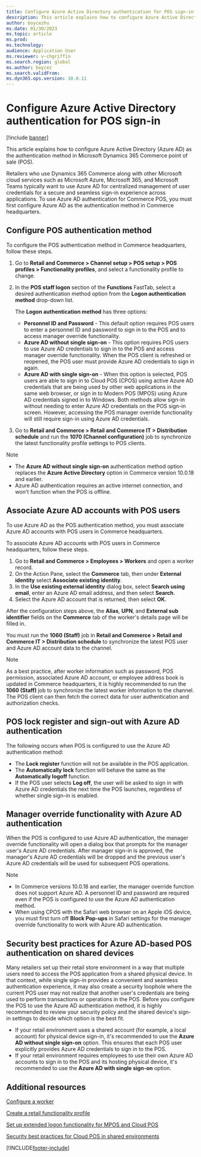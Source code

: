 ```yaml
---
title: Configure Azure Active Directory authentication for POS sign-in
description: This article explains how to configure Azure Active Directory as the authentication method in Microsoft Dynamics 365 Commerce point of sale.
author: boycezhu
ms.date: 01/30/2023
ms.topic: article
ms.prod: 
ms.technology: 
audience: Application User
ms.reviewer: v-chgriffin
ms.search.region: global
ms.author: boycez
ms.search.validFrom: 
ms.dyn365.ops.version: 10.0.11
---
```


# Configure Azure Active Directory authentication for POS sign-in

[!include [banner](includes/banner.md)]

This article explains how to configure Azure Active Directory (Azure AD) as the authentication method in Microsoft Dynamics 365 Commerce point of sale (POS).

Retailers who use Dynamics 365 Commerce along with other Microsoft cloud services such as Microsoft Azure, Microsoft 365, and Microsoft Teams typically want to use Azure AD for centralized management of user credentials for a secure and seamless sign-in experience across applications. To use Azure AD authentication for Commerce POS, you must first configure Azure AD as the authentication method in Commerce headquarters.

## Configure POS authentication method

To configure the POS authentication method in Commerce headquarters, follow these steps.
	
1. Go to **Retail and Commerce \> Channel setup \> POS setup \> POS profiles \> Functionality profiles**, and select a functionality profile to change.
1. In the **POS staff logon** section of the **Functions** FastTab, select a desired authentication method option from the **Logon authentication method** drop-down list.

    The **Logon authentication method** has three options:
	
    - **Personnel ID and Password** - This default option requires POS users to enter a personnel ID and password to sign in to the POS and to access manager override functionality.
    - **Azure AD without single sign-on** - This option requires POS users to use Azure AD credentials to sign in to the POS and access manager override functionality. When the POS client is refreshed or reopened, the POS user must provide Azure AD credentials to sign in again.
    - **Azure AD with single sign-on** - When this option is selected, POS users are able to sign in to Cloud POS (CPOS) using active Azure AD credentials that are being used by other web applications in the same web browser, or sign in to Modern POS (MPOS) using Azure AD credentials signed in to Windows. Both methods allow sign-in without needing to enter Azure AD credentials on the POS sign-in screen. However, accessing the POS manager override functionality will still require sign-in using Azure AD credentials.

1. Go to **Retail and Commerce > Retail and Commerce IT > Distribution schedule** and run the **1070 (Channel configuration)** job to synchronize the latest functionality profile settings to POS clients.

> [!NOTE]
> - The **Azure AD without single sign-on** authentication method option replaces the **Azure Active Directory** option in Commerce version 10.0.18 and earlier.
> - Azure AD authentication requires an active internet connection, and won't function when the POS is offline.

## Associate Azure AD accounts with POS users

To use Azure AD as the POS authentication method, you must associate Azure AD accounts with POS users in Commerce headquarters. 

To associate Azure AD accounts with POS users in Commerce headquarters, follow these steps.
	
1. Go to **Retail and Commerce > Employees > Workers** and open a worker record.
1. On the Action Pane, select the **Commerce** tab, then under **External identity** select **Associate existing identity**. 
1. In the **Use existing external identity** dialog box, select **Search using email**, enter an Azure AD email address, and then select **Search**.
1. Select the Azure AD account that is returned, then select **OK**.

After the configuration steps above, the **Alias**, **UPN**, and **External sub identifier** fields on the **Commerce** tab of the worker's details page will be filled in.

You must run the **1060 (Staff)** job in **Retail and Commerce > Retail and Commerce IT > Distribution schedule** to synchronize the latest POS user and Azure AD account data to the channel.

> [!NOTE]
> As a best practice, after worker information such as password, POS permission, associated Azure AD account, or employee address book is updated in Commerce headquarters, it is highly recommended to run the **1060 (Staff)** job to synchronize the latest worker information to the channel. The POS client can then fetch the correct data for user authentication and authorization checks.

## POS lock register and sign-out with Azure AD authentication

The following occurs when POS is configured to use the Azure AD authentication method:

- The **Lock register** function will not be available in the POS application. 
- The **Automatically lock** function will behave the same as the **Automatically logoff** function.
- If the POS user selects **Log off**, the user will be asked to sign in with Azure AD credentials the next time the POS launches, regardless of whether single sign-in is enabled.

## Manager override functionality with Azure AD authentication

When the POS is configured to use Azure AD authentication, the manager override functionality will open a dialog box that prompts for the manager user's Azure AD credentials. After manager sign-in is approved, the manager's Azure AD credentials will be dropped and the previous user's Azure AD credentials will be used for subsequent POS operations.

> [!NOTE]
> - In Commerce versions 10.0.18 and earlier, the manager override function does not support Azure AD. A personnel ID and password are required even if the POS is configured to use the Azure AD authentication method.
> - When using CPOS with the Safari web browser on an Apple iOS device, you must first turn off **Block Pop-ups** in Safari settings for the manager override functionality to work with Azure AD authentication. 

## Security best practices for Azure AD-based POS authentication on shared devices

Many retailers set up their retail store environment in a way that multiple users need to access the POS application from a shared physical device. In that context, while single sign-in provides a convenient and seamless authentication experience, it may also create a security loophole where the current POS user may not realize that another user's credentials are being used to perform transactions or operations in the POS. Before you configure the POS to use the Azure AD authentication method, it is highly recommended to review your security policy and the shared device's sign-in settings to decide which option is the best fit.

- If your retail environment uses a shared account (for example, a local account) for physical device sign-in, it's recommended to use the **Azure AD without single sign-on** option. This ensures that each POS user explicitly provides Azure AD credentials to sign in to the POS.
- If your retail environment requires employees to use their own Azure AD accounts to sign in to the POS and its hosting physical device, it's recommended to use the **Azure AD with single sign-on** option.

## Additional resources

[Configure a worker](tasks/worker.md)

[Create a retail functionality profile](retail-functionality-profile.md)


[Set up extended logon functionality for MPOS and Cloud POS](extended-logon.md)

[Security best practices for Cloud POS in shared environments](dev-itpro/secure-retail-cloud-pos.md)



[!INCLUDE[footer-include](../includes/footer-banner.md)]
